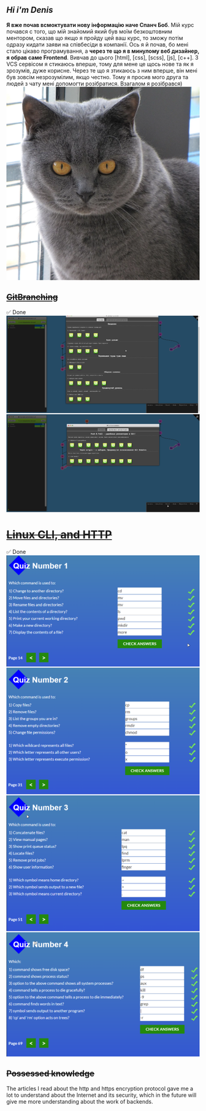 ## ___Hi i'm Denis___

<strong>Я вже почав всмоктувати нову інформацію наче Спанч Боб</strong>. Мій курс почався с того, що мій знайомий який був моїм безкоштовним ментором, сказав що якщо я пройду цей ваш курс, то зможу потім одразу кидати заяви на співбесіди в компанії. Ось я й почав, бо мені стало цікаво програмування, а <strong>через те що я в минулому веб дизайнер, я обрав саме Frontend</strong>. Вивчав до цього [html], [css], [scss], [js], [c++]. З VCS сервісом я стикаюсь вперше, тому для мене це щось нове та як я зрозумів, дуже корисне. Через те що я зтикаюсь з ним вперше, він мені був зовсім незрозумілим, якщо честно. Тому я просив мого друга та людей з чату мені допомогти розібратися. Взагалом я розібрався)
<img src="img/cat.jpg">

## <a href="https://learngitbranching.js.org/">~~GitBranching~~</a>
:white_check_mark: Done
<img src="0/lb1.png">
<img src="0/lb2.png">

# <a	href="https://github.com/kottans/frontend/blob/2022_UA/tasks/linux-cli-http.md">~~Linux CLI, and HTTP~~</a>
:white_check_mark: Done
<img src="task_linux_cli/quiz1.png">
<img src="task_linux_cli/quiz2.png">
<img src="task_linux_cli/quiz3.png">
<img src="task_linux_cli/quiz4.png">

## ~~Possessed knowledge~~
The articles I read about the http and https encryption protocol gave me a lot to understand about the Internet and its security, which in the future will give me more understanding about the work of backends.
